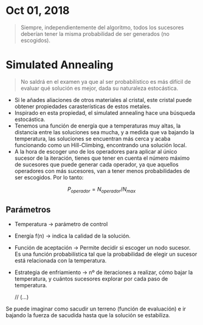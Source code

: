 # Oct 01, 2018

> Siempre, independientemente del algoritmo, todos los sucesores deberían tener la misma probabilidad de ser generados (no escogidos).

# Simulated Annealing

> No saldrá en el examen ya que al ser probabilístico es más difícil de evaluar qué solución es mejor, dada su naturaleza estocástica.

- Si le añades aliaciones de otros materiales al cristal, este cristal puede obtener propiedades carasterísticas de estos metales.
- Inspirado en esta propiedad, el simulated annealing hace una búsqueda estocástica.
- Tenemos una función de energía que a temperaturas muy altas, la distancia entre las soluciones sea mucha, y a medida que va bajando la temperatura, las soluciones se encuentran más cerca y acaba funcionando como un Hill-Climbing, encontrando una solución local.
- A la hora de escoger uno de los operadores para aplicar al único sucesor de la iteración, tienes que tener en cuenta el número máximo de sucesores que puede generar cada operador, ya que aquellos operadores con más sucesores, van a tener menos probabilidades de ser escogidos. Por lo tanto:

$$P_{operador} = N_{operador}/N_{max}$$

## Parámetros

- Temperatura → parámetro de control
- Energía f(n) → indica la calidad de la solución.
- Función de aceptación → Permite decidir si escoger un nodo sucesor. Es una función probabilística tal que la probabilidad de elegir un sucesor está relacionada con la temperatura.
- Estrategia de enfriamiento → nº de iteraciones a realizar, cómo bajar la temperatura, y cuántos sucesores explorar por cada paso de temperatura.

    // (...)

Se puede imaginar como sacudir un terreno (función de evaluación) e ir bajando la fuerza de sacudida hasta que la solución se estabiliza.